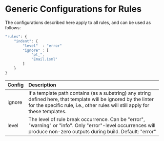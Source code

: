 # Generic Configurations for Rules

The configurations described here apply to all rules, and can be used as follows:

```js
"rules": {
    "indent": {
        "level"  : "error" 
        "ignore" : [
            "pt_",
            "Email.isml"
        ]
    }
}

```

| Config            | Description                              |
| ----------------- |:-----------------------------------------|
| ignore            | If a template path contains (as a substring) any string defined here, that template will be ignored by the linter for the specific rule, i.e., other rules will still apply for these templates. |
| level             | The level of rule break occurrence. Can be "error", "warning" or "info". Only "error"-level occurrences will produce non-zero outputs during build. Default: "error" |
